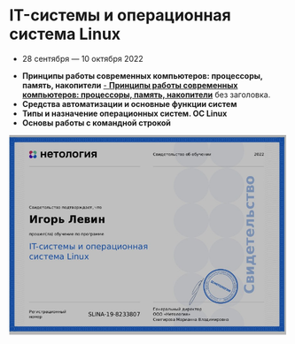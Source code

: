 # IT-системы и операционная система Linux

* 28 сентября — 10 октября 2022

- **Принципы работы современных компьютеров: процессоры, память, накопители**
[- **Принципы работы современных компьютеров: процессоры, память, накопители**](https://github.com/elekpow/netology/blob/main/it-systems-linux/lesson1.md) без заголовка.
- **Средства автоматизации и основные функции систем**
- **Типы и назначение операционных систем. ОС Linux**
- **Основы работы с командной строкой**


<img src="https://github.com/elekpow/netology/blob/main/it-systems-linux/images/cert.jpg" alt="cert.jpg" border="0" width="500">
